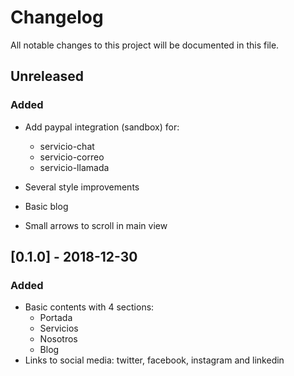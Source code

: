 # Changelog
All notable changes to this project will be documented in this file.

## Unreleased

### Added
- Add paypal integration (sandbox) for:
  - servicio-chat
  - servicio-correo
  - servicio-llamada
- Several style improvements
- Basic blog

- Small arrows to scroll in main view

## [0.1.0] - 2018-12-30

### Added
- Basic contents with 4 sections:
  - Portada
  - Servicios
  - Nosotros
  - Blog
- Links to social media: twitter, facebook, instagram and linkedin

